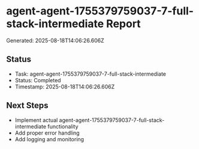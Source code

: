 # agent-agent-1755379759037-7-full-stack-intermediate Report

Generated: 2025-08-18T14:06:26.606Z

## Status
- Task: agent-agent-1755379759037-7-full-stack-intermediate
- Status: Completed
- Timestamp: 2025-08-18T14:06:26.606Z

## Next Steps
- Implement actual agent-agent-1755379759037-7-full-stack-intermediate functionality
- Add proper error handling
- Add logging and monitoring
